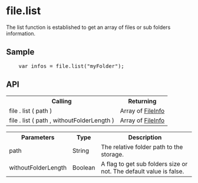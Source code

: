 <H1>file.list</H1>

The list function is established to get an array of files or sub folders information.

<h2>Sample</h2>
<pre>
	var infos = file.list("myFolder");
</pre>

<h2>API</h2>

<table>
<tr><th>Calling</th><th>Returning</th></tr>
<tr><td>file . list ( path )</td><td>Array of <a href="file.FileInfo.md">FileInfo</a></td></tr>
<tr><td>file . list ( path , withoutFolderLength )</td><td>Array of <a href="file.FileInfo.md">FileInfo</a></td></tr>
</table>


<table>
<tr><th>Parameters</th><th>Type</th><th>Description</th></tr>
<tr><td>path</td><td>String</td><td>The relative folder path to the storage.</td></tr>
<tr><td>withoutFolderLength</td><td>Boolean</td><td>A flag to get sub folders size or not. The default value is false.</td></tr>
</table>
